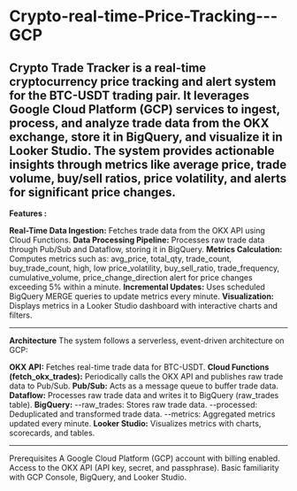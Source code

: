 # Crypto-real-time-Price-Tracking---GCP
Crypto Trade Tracker is a real-time cryptocurrency price tracking and alert system for the BTC-USDT trading pair. It leverages Google Cloud Platform (GCP) services to ingest, process, and analyze trade data from the OKX exchange, store it in BigQuery, and visualize it in Looker Studio. The system provides actionable insights through metrics like average price, trade volume, buy/sell ratios, price volatility, and alerts for significant price changes.
------------------------------------------------------------------------------------------------------------------------

**Features :** 

**Real-Time Data Ingestion:** Fetches trade data from the OKX API using Cloud Functions.
**Data Processing Pipeline:** Processes raw trade data through Pub/Sub and Dataflow, storing it in BigQuery.
**Metrics Calculation:** Computes metrics such as:
avg_price, total_qty, trade_count, buy_trade_count, high, low
price_volatility, buy_sell_ratio, trade_frequency, cumulative_volume, price_change_direction
alert for price changes exceeding 5% within a minute.
**Incremental Updates:** Uses scheduled BigQuery MERGE queries to update metrics every minute.
**Visualization:** Displays metrics in a Looker Studio dashboard with interactive charts and filters.

---------------------------------------------------------------------------------------------------------------------
**Architecture**
The system follows a serverless, event-driven architecture on GCP:

**OKX API:** Fetches real-time trade data for BTC-USDT.
**Cloud Functions (fetch_okx_trades):** Periodically calls the OKX API and publishes raw trade data to Pub/Sub.
**Pub/Sub:** Acts as a message queue to buffer trade data.
**Dataflow:** Processes raw trade data and writes it to BigQuery (raw_trades table).
**BigQuery:**
--raw_trades: Stores raw trade data.
--processed: Deduplicated and transformed trade data.
--metrics: Aggregated metrics updated every minute.
**Looker Studio:** Visualizes metrics with charts, scorecards, and tables.

---------------------------------------------------------------------------------------------------------------------
Prerequisites
A Google Cloud Platform (GCP) account with billing enabled.
Access to the OKX API (API key, secret, and passphrase).
Basic familiarity with GCP Console, BigQuery, and Looker Studio.
